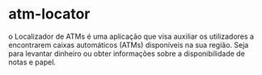 # atm-locator
o Localizador de ATMs é uma aplicação que visa auxiliar os utilizadores a encontrarem caixas automáticos (ATMs) disponíveis na sua região. Seja para levantar dinheiro ou obter informações sobre a disponibilidade de notas e papel.
